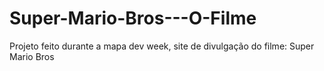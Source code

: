 # Super-Mario-Bros---O-Filme
Projeto feito durante a mapa dev week, site de divulgação do filme: Super Mario Bros
